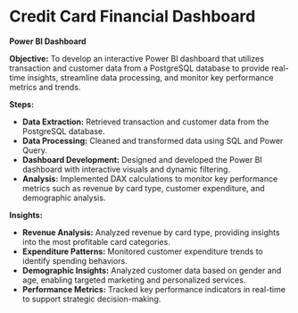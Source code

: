 # Credit Card Financial Dashboard
**Power BI Dashboard**

**Objective:**
To develop an interactive Power BI dashboard that utilizes transaction and customer data from a PostgreSQL database to provide real-time insights, streamline data processing, and monitor key performance metrics and trends.

**Steps:**
- **Data Extraction:** Retrieved transaction and customer data from the PostgreSQL database.
- **Data Processing:** Cleaned and transformed data using SQL and Power Query.
- **Dashboard Development:** Designed and developed the Power BI dashboard with interactive visuals and dynamic filtering.
- **Analysis:** Implemented DAX calculations to monitor key performance metrics such as revenue by card type, customer expenditure, and demographic analysis.

**Insights:**
- **Revenue Analysis:** Analyzed revenue by card type, providing insights into the most profitable card categories.
- **Expenditure Patterns:** Monitored customer expenditure trends to identify spending behaviors.
- **Demographic Insights:** Analyzed customer data based on gender and age, enabling targeted marketing and personalized services.
- **Performance Metrics:** Tracked key performance indicators in real-time to support strategic decision-making.

